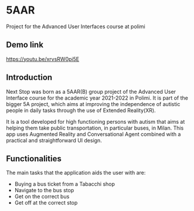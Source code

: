 # 5AAR
 Project for the Advanced User Interfaces course at polimi

 ## Demo link
 https://youtu.be/xrvsRW0pi5E
 
 ## Introduction
Next Stop was born as a 5AAR(B) group project of the Advanced User Interface course for the academic year 2021-2022 in Polimi. It is part of the bigger 5A project, which aims at improving the independence of autistic people in daily tasks through the use of Extended Reality(XR).

It is a tool developed for high functioning persons with autism that aims at helping them take public transportation, in particular buses, in Milan. This app uses Augmented Reality and Conversational Agent combined with a practical and straightforward UI design. 

## Functionalities
The main tasks that the application aids the user with are:
- Buying a bus ticket from a Tabacchi shop
- Navigate to the bus stop
- Get on the correct bus
- Get off at the correct stop


<!--
## Functions

### Settings Scene

1. destination setting

### FindBusStation Scene

1. find near tabacchi shop
2. find near bus station
3. return the route to the station/shop with steps
4. show and update step information while the user is walking [we set it 10m accuracy](https://docs.unity3d.com/ScriptReference/LocationService.Start.html)
5. add arrow toward the temp destination
6. remind the arrival time of the bus


#### TODO: 

- [ ] image recognition of ticket
- [ ] remind the user to get off the bus by gps location
- [ ] seperate the scene?

 ## Config file

create a config file under ```Asset``` folder in the format below

```xml
<keys>
    <GoogleMapAPIKey>YOUR-GOOGLE-MAP-API-KEY</GoogleMapAPIKey>
</keys>

```
-->


